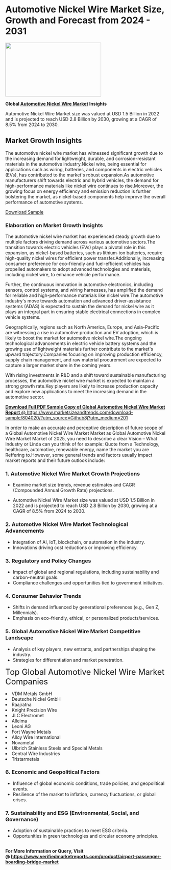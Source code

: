 <H1>Automotive Nickel Wire Market Size, Growth and Forecast from 2024 - 2031</H1><img class="aligncenter size-medium wp-image-584254" src="https://thirdeyenews.in/wp-content/uploads/2024/09/Global-Market-Research-300x168.jpeg" alt="" width="300" height="168" /><p><strong>Global&nbsp;<a href="https://www.marketsizeandtrends.com/download-sample/804020/?utm_source=Github8j?utm_medium=201">Automotive Nickel Wire Market</a> Insights</strong></p><p>Automotive Nickel Wire Market size was valued at USD 1.5 Billion in 2022 and is projected to reach USD 2.8 Billion by 2030, growing at a CAGR of 8.5% from 2024 to 2030.</p><p><h2>Market Growth Insights</h2> <p>The automotive nickel wire market has witnessed significant growth due to the increasing demand for lightweight, durable, and corrosion-resistant materials in the automotive industry.Nickel wire, being essential for applications such as wiring, batteries, and components in electric vehicles (EVs), has contributed to the market's robust expansion.As automotive manufacturers shift towards electric and hybrid vehicles, the demand for high-performance materials like nickel wire continues to rise.Moreover, the growing focus on energy efficiency and emission reduction is further bolstering the market, as nickel-based components help improve the overall performance of automotive systems.</p> <p><a href="download_sample_link">Download Sample</a></p> <h3>Elaboration on Market Growth Insights</h3> <p>The automotive nickel wire market has experienced steady growth due to multiple factors driving demand across various automotive sectors.The transition towards electric vehicles (EVs) plays a pivotal role in this expansion, as nickel-based batteries, such as lithium-ion batteries, require high-quality nickel wires for efficient power transfer.Additionally, increasing consumer preference for eco-friendly and fuel-efficient vehicles has propelled automakers to adopt advanced technologies and materials, including nickel wire, to enhance vehicle performance.</p> <p>Further, the continuous innovation in automotive electronics, including sensors, control systems, and wiring harnesses, has amplified the demand for reliable and high-performance materials like nickel wire.The automotive industry's move towards automation and advanced driver-assistance systems (ADAS) is expected to sustain the demand for nickel wire as it plays an integral part in ensuring stable electrical connections in complex vehicle systems.</p> <p>Geographically, regions such as North America, Europe, and Asia-Pacific are witnessing a rise in automotive production and EV adoption, which is likely to boost the market for automotive nickel wire.The ongoing technological advancements in electric vehicle battery systems and the growing use of lightweight materials further contribute to the market's upward trajectory.Companies focusing on improving production efficiency, supply chain management, and raw material procurement are expected to capture a larger market share in the coming years.</p> <p>With rising investments in R&D and a shift toward sustainable manufacturing processes, the automotive nickel wire market is expected to maintain a strong growth rate.Key players are likely to increase production capacity and explore new applications to meet the increasing demand in the automotive sector.</p> <p><a href="get_more_link"></p><p><span class=""><strong>Download Full PDF Sample Copy of Global Automotive Nickel Wire Market Report</strong> @ <a href="https://www.marketsizeandtrends.com/download-sample/804020/?utm_source=Github8j?utm_medium=201" target="_blank">https://www.marketsizeandtrends.com/download-sample/804020/?utm_source=Github8j?utm_medium=201</a></span></p><p>In order to make an accurate and perceptive description of future scope of a Global&nbsp;Automotive Nickel Wire Market Market as Global&nbsp;Automotive Nickel Wire Market Market of 2025, you need to describe a clear Vision &ndash; What Industry or Linda can you think of for example: Quote from a Technology, healthcare, automotive, renewable energy, name the market you are Reffering to.However, some general trends and factors usually impact market reports and their future outlook include:</p><h3>1.&nbsp;<strong>Automotive Nickel Wire Market Growth Projections</strong></h3><ul><li>Examine market size trends, revenue estimates and CAGR (Compounded Annual Growth Rate) projections.</li><li><p>Automotive Nickel Wire Market size was valued at USD 1.5 Billion in 2022 and is projected to reach USD 2.8 Billion by 2030, growing at a CAGR of 8.5% from 2024 to 2030.</p></li></ul><h3>2.&nbsp;<strong>Automotive Nickel Wire Market Technological Advancements</strong></h3><ul><li>Integration of AI, IoT, blockchain, or automation in the industry.</li><li>Innovations driving cost reductions or improving efficiency.</li></ul><h3>3.&nbsp;<strong>Regulatory and Policy Changes</strong></h3><ul><li>Impact of global and regional regulations, including sustainability and carbon-neutral goals.</li><li>Compliance challenges and opportunities tied to government initiatives.</li></ul><h3>4.&nbsp;<strong>Consumer Behavior Trends</strong></h3><ul><li>Shifts in demand influenced by generational preferences (e.g., Gen Z, Millennials).</li><li>Emphasis on eco-friendly, ethical, or personalized products/services.</li></ul><h3>5.&nbsp;<strong>Global Automotive Nickel Wire Market Competitive Landscape</strong></h3><ul><li>Analysis of key players, new entrants, and partnerships shaping the industry.</li><li>Strategies for differentiation and market penetration.</li></ul><p data-pm-slice="1 1 []"><span style="color: inherit; font-family: inherit; font-size: 25px;">Top Global Automotive Nickel Wire Market Companies</span></p><div class="" data-test-id=""><p><li>VDM Metals GmbH</li><li> Deutsche Nickel GmbH</li><li> Raajratna</li><li> Knight Precision Wire</li><li> JLC Electromet</li><li> Alleima</li><li> Leoni AG</li><li> Fort Wayne Metals</li><li> Alloy Wire International</li><li> Novametal</li><li> Ulbrich Stainless Steels and Special Metals</li><li> Central Wire Industries</li><li> Tristarmetals</li></p></div><h3>6.&nbsp;<strong>Economic and Geopolitical Factors</strong></h3><ul><li>Influence of global economic conditions, trade policies, and geopolitical events.</li><li>Resilience of the market to inflation, currency fluctuations, or global crises.</li></ul><h3>7.&nbsp;<strong>Sustainability and ESG (Environmental, Social, and Governance)</strong></h3><ul><li>Adoption of sustainable practices to meet ESG criteria.</li><li>Opportunities in green technologies and circular economy principles.</li></ul><h2><strong style="font-size: 14px;">For More Information or Query, Visit @&nbsp;</strong><a style="background-color: #ffffff; font-size: 14px;" href="https://www.marketsizeandtrends.com/report/automotive-nickel-wire-market/" target="_blank">https://www.verifiedmarketreports.com/product/airport-passenger-boarding-bridge-market</a></h2>